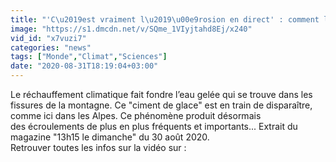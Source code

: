 ```yaml
---
title: "'C\u2019est vraiment l\u2019\u00e9rosion en direct' : comment la hausse des temp\u00e9ratures fait s'\u00e9crouler la montagne par pans entiers dans le massif du Mont-Blanc"
image: "https://s1.dmcdn.net/v/SQme_1VIyjtahd8Ej/x240"
vid_id: "x7vuzi7"
categories: "news"
tags: ["Monde","Climat","Sciences"]
date: "2020-08-31T18:19:04+03:00"
---
```

Le réchauffement climatique fait fondre l’eau gelée qui se trouve dans les fissures de la montagne. Ce &quot;ciment de glace&quot; est en train de disparaître, comme ici dans les Alpes. Ce phénomène produit désormais des écroulements de plus en plus fréquents et importants... Extrait du magazine &quot;13h15 le dimanche&quot; du 30 août 2020.  <br>Retrouver toutes les infos sur la vidéo sur : 
